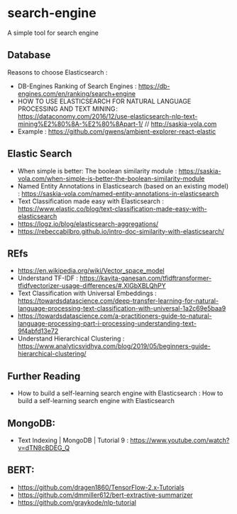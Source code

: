 # search-engine
A simple tool for search engine

## Database
Reasons to choose Elasticsearch :
* DB-Engines Ranking of Search Engines : https://db-engines.com/en/ranking/search+engine
* HOW TO USE ELASTICSEARCH FOR NATURAL LANGUAGE PROCESSING AND TEXT MINING : https://dataconomy.com/2016/12/use-elasticsearch-nlp-text-mining%E2%80%8A-%E2%80%8Apart-1/ // http://saskia-vola.com
* Example : https://github.com/gwens/ambient-explorer-react-elastic

## Elastic Search
* When simple is better: The boolean similarity module : https://saskia-vola.com/when-simple-is-better-the-boolean-similarity-module
* Named Entity Annotations in Elasticsearch (based on an existing model) : https://saskia-vola.com/named-entity-annotations-in-elasticsearch
* Text Classification made easy with Elasticsearch : https://www.elastic.co/blog/text-classification-made-easy-with-elasticsearch
* https://logz.io/blog/elasticsearch-aggregations/
* https://rebeccabilbro.github.io/intro-doc-similarity-with-elasticsearch/

## REfs
* https://en.wikipedia.org/wiki/Vector_space_model
* Understand TF-IDF : https://kavita-ganesan.com/tfidftransformer-tfidfvectorizer-usage-differences/#.XlGbXBLQhPY
* Text Classification with Universal Embeddings : https://towardsdatascience.com/deep-transfer-learning-for-natural-language-processing-text-classification-with-universal-1a2c69e5baa9
* https://towardsdatascience.com/a-practitioners-guide-to-natural-language-processing-part-i-processing-understanding-text-9f4abfd13e72
* Understand Hierarchical Clustering : https://www.analyticsvidhya.com/blog/2019/05/beginners-guide-hierarchical-clustering/


## Further Reading
* How to build a self-learning search engine with Elasticsearch : How to build a self-learning search engine with Elasticsearch

## MongoDB:
* Text Indexing | MongoDB | Tutorial 9 : https://www.youtube.com/watch?v=dTN8cBDEG_Q

## BERT:
* https://github.com/dragen1860/TensorFlow-2.x-Tutorials
* https://github.com/dmmiller612/bert-extractive-summarizer
* https://github.com/graykode/nlp-tutorial
